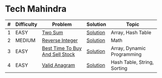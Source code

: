# Tech Mahindra

| # | Difficulty | Problem | Solution | Topic |
|---|------------|---------|----------|--------|
| 1 | EASY | [Two Sum](https://leetcode.com/problems/two-sum) | [Solution](../coding/datastructures/hashMapAndSet/Solutions.java) | Array, Hash Table |
| 2 | MEDIUM | [Reverse Integer](https://leetcode.com/problems/reverse-integer) | [Solution](../coding/miscellaneous/ReverseInteger.java) | Math |
| 3 | EASY | [Best Time To Buy And Sell Stock](https://leetcode.com/problems/best-time-to-buy-and-sell-stock) | [Solution](../coding/datastructures/arrays/StockBuySell.java) | Array, Dynamic Programming |
| 4 | EASY | [Valid Anagram](https://leetcode.com/problems/valid-anagram) | [Solution](../coding/datastructures/string/ValidAnagram.java) | Hash Table, String, Sorting |
